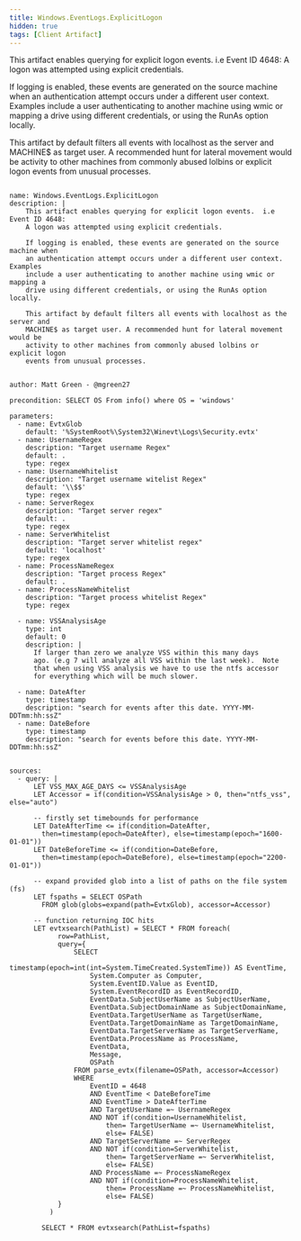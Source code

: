 ```yaml
---
title: Windows.EventLogs.ExplicitLogon
hidden: true
tags: [Client Artifact]
---
```


This artifact enables querying for explicit logon events.  i.e Event ID 4648:
A logon was attempted using explicit credentials.

If logging is enabled, these events are generated on the source machine when
an authentication attempt occurs under a different user context. Examples
include a user authenticating to another machine using wmic or mapping a
drive using different credentials, or using the RunAs option locally.

This artifact by default filters all events with localhost as the server and
MACHINE$ as target user. A recommended hunt for lateral movement would be
activity to other machines from commonly abused lolbins or explicit logon
events from unusual processes.


<pre><code class="language-yaml">
name: Windows.EventLogs.ExplicitLogon
description: |
    This artifact enables querying for explicit logon events.  i.e Event ID 4648:
    A logon was attempted using explicit credentials.

    If logging is enabled, these events are generated on the source machine when
    an authentication attempt occurs under a different user context. Examples
    include a user authenticating to another machine using wmic or mapping a
    drive using different credentials, or using the RunAs option locally.

    This artifact by default filters all events with localhost as the server and
    MACHINE$ as target user. A recommended hunt for lateral movement would be
    activity to other machines from commonly abused lolbins or explicit logon
    events from unusual processes.


author: Matt Green - @mgreen27

precondition: SELECT OS From info() where OS = 'windows'

parameters:
  - name: EvtxGlob
    default: '%SystemRoot%\System32\Winevt\Logs\Security.evtx'
  - name: UsernameRegex
    description: "Target username Regex"
    default: .
    type: regex
  - name: UsernameWhitelist
    description: "Target username witelist Regex"
    default: '\\$$'
    type: regex
  - name: ServerRegex
    description: "Target server regex"
    default: .
    type: regex
  - name: ServerWhitelist
    description: "Target server whitelist regex"
    default: 'localhost'
    type: regex
  - name: ProcessNameRegex
    description: "Target process Regex"
    default: .
  - name: ProcessNameWhitelist
    description: "Target process whitelist Regex"
    type: regex

  - name: VSSAnalysisAge
    type: int
    default: 0
    description: |
      If larger than zero we analyze VSS within this many days
      ago. (e.g 7 will analyze all VSS within the last week).  Note
      that when using VSS analysis we have to use the ntfs accessor
      for everything which will be much slower.

  - name: DateAfter
    type: timestamp
    description: "search for events after this date. YYYY-MM-DDTmm:hh:ssZ"
  - name: DateBefore
    type: timestamp
    description: "search for events before this date. YYYY-MM-DDTmm:hh:ssZ"


sources:
  - query: |
      LET VSS_MAX_AGE_DAYS &lt;= VSSAnalysisAge
      LET Accessor = if(condition=VSSAnalysisAge &gt; 0, then="ntfs_vss", else="auto")

      -- firstly set timebounds for performance
      LET DateAfterTime &lt;= if(condition=DateAfter,
        then=timestamp(epoch=DateAfter), else=timestamp(epoch="1600-01-01"))
      LET DateBeforeTime &lt;= if(condition=DateBefore,
        then=timestamp(epoch=DateBefore), else=timestamp(epoch="2200-01-01"))

      -- expand provided glob into a list of paths on the file system (fs)
      LET fspaths = SELECT OSPath
        FROM glob(globs=expand(path=EvtxGlob), accessor=Accessor)

      -- function returning IOC hits
      LET evtxsearch(PathList) = SELECT * FROM foreach(
            row=PathList,
            query={
                SELECT
                    timestamp(epoch=int(int=System.TimeCreated.SystemTime)) AS EventTime,
                    System.Computer as Computer,
                    System.EventID.Value as EventID,
                    System.EventRecordID as EventRecordID,
                    EventData.SubjectUserName as SubjectUserName,
                    EventData.SubjectDomainName as SubjectDomainName,
                    EventData.TargetUserName as TargetUserName,
                    EventData.TargetDomainName as TargetDomainName,
                    EventData.TargetServerName as TargetServerName,
                    EventData.ProcessName as ProcessName,
                    EventData,
                    Message,
                    OSPath
                FROM parse_evtx(filename=OSPath, accessor=Accessor)
                WHERE
                    EventID = 4648
                    AND EventTime &lt; DateBeforeTime
                    AND EventTime &gt; DateAfterTime
                    AND TargetUserName =~ UsernameRegex
                    AND NOT if(condition=UsernameWhitelist,
                        then= TargetUserName =~ UsernameWhitelist,
                        else= FALSE)
                    AND TargetServerName =~ ServerRegex
                    AND NOT if(condition=ServerWhitelist,
                        then= TargetServerName =~ ServerWhitelist,
                        else= FALSE)
                    AND ProcessName =~ ProcessNameRegex
                    AND NOT if(condition=ProcessNameWhitelist,
                        then= ProcessName =~ ProcessNameWhitelist,
                        else= FALSE)
            }
          )

        SELECT * FROM evtxsearch(PathList=fspaths)

</code></pre>

